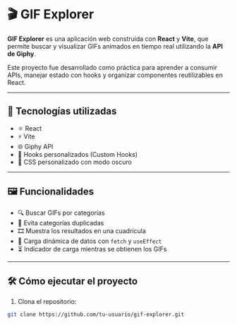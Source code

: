 # 🎬 GIF Explorer

**GIF Explorer** es una aplicación web construida con **React** y **Vite**, que permite buscar y visualizar GIFs animados en tiempo real utilizando la **API de Giphy**.  

Este proyecto fue desarrollado como práctica para aprender a consumir APIs, manejar estado con hooks y organizar componentes reutilizables en React.

---

## 🚀 Tecnologías utilizadas

- ⚛️ React
- ⚡ Vite
- 🌐 Giphy API
- 🎯 Hooks personalizados (Custom Hooks)
- 💅 CSS personalizado con modo oscuro

---

## 🖼️ Funcionalidades

- 🔍 Buscar GIFs por categorías
- 💾 Evita categorías duplicadas
- 🎞️ Muestra los resultados en una cuadrícula
- 🚀 Carga dinámica de datos con `fetch` y `useEffect`
- ⏳ Indicador de carga mientras se obtienen los GIFs

---

## 🛠️ Cómo ejecutar el proyecto

1. Clona el repositorio:
```bash
git clone https://github.com/tu-usuario/gif-explorer.git
